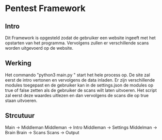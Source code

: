 # Pentest Framework

## Intro

Dit Framework is opgesteld zodat de gebruiker een website ingeeft met het opstarten van het programma. Vervolgens zullen er verschillende scans worden uitgevoerd op de website.

## Werking

Het commando "python3 main.py <website url>" start het hele process op. De site zal eerst de intro vertonen en vervolgens de data inladen. Er zijn verschillende modules toegepast en de gebruiker kan in de settings.json de modules op true of false zetten als de gebruiker de scans wilt laten uitvoeren. Het script zal eerst deze waardes uitlezen en dan vervolgens de scans die op true staan uitvoeren.

## Strcutuur

Main -> Middleman
Middleman -> Intro
Middleman -> Settings
Middelman -> Brain
Brain -> Scans
Scans -> Output

